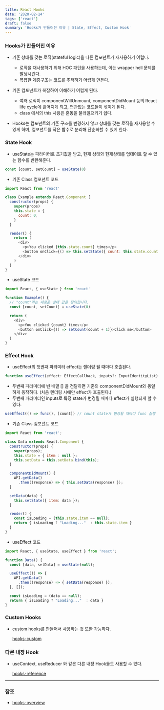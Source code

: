 ```yaml
---
title: React Hooks
date: '2020-02-14'
tags: ['react']
draft: false
summary: 'Hooks가 만들어진 이유 | State, Effect, Custom Hook'
---
```


### Hooks가 만들어진 이유

- 기존 상태를 갖는 로직(stateful logic)을 다른 컴포넌트가 재사용하기 어렵다.

  - 로직을 재사용하기 위해 HOC 패턴을 사용하는데, 이는 wrapper hell 문제를 발생시킨다.
  - 복잡한 계층구조는 코드를 추적하기 어렵게 만든다.

- 기존 컴포넌트가 복잡하여 이해하기 어렵게 된다.

  - 여러 로직이 componentWillUnmount, componentDidMount 등의 React life cycle에 흩어지게 되고, 연관없는 코드들이 섞이게 된다.
  - class 에서의 this 사용은 혼동을 불러일으키기 쉽다.

- Hooks는 컴포넌트의 기존 구조를 변경하지 않고 상태를 갖는 로직을 재사용할 수 있게 하며, 컴포넌트를 작은 함수로 분리해 단순화할 수 있게 한다.

### State Hook

- useState는 파라미터로 초기값을 받고, 현재 상태와 현재상태를 업데이트 할 수 있는 함수를 반환해준다.

```js
const [count, setCount] = useState(0)
```

- 기존 Class 컴포넌트 코드

```js
import React from 'react'

class Example extends React.Component {
  constructor(props) {
    super(props)
    this.state = {
      count: 0,
    }
  }

  render() {
    return (
      <div>
        <p>You clicked {this.state.count} times</p>
        <button onClick={() => this.setState({ count: this.state.count + 1 })}>Click me</button>
      </div>
    )
  }
}
```

- useState 코드

```js
import React, { useState } from 'react'

function Example() {
  // "count"라는 새로운 상태 값을 정의합니다.
  const [count, setCount] = useState(0)

  return (
    <div>
      <p>You clicked {count} times</p>
      <button onClick={() => setCount(count + 1)}>Click me</button>
    </div>
  )
}
```

### Effect Hook

- useEffect의 첫번째 파라미터 effect는 렌더링 될 때마다 호출된다.

```js
function useEffect(effect: EffectCallback, inputs?: InputIdentityList)
```

- 두번째 파라미터에 빈 배열 [] 을 전달하면 기존의 componentDidMount와 동일하게 동작하다. (처음 렌더링 시에만 effect가 호출된다.)
- 두번째 파라미터인 inputs로 특정 state가 변경될 때마다 effect가 실행되게 할 수있다.

```js
useEffect(() => func(), [count]) // count state가 변경될 때마다 func 실행
```

- 기존 Class 컴포넌트 코드

```js
import React from 'react';

class Data extends React.Component {
  constructor(props) {
    super(props);
    this.state = { item : null };
    this.setData = this.setData.bind(this);
  }

  componentDidMount() {
    API.getData()
      .then((response) => { this.setData(response) });
  }

  setData(data) {
    this.setState({ item: data });
  }

  render() {
    const isLoading = (this.state.item == null);
    return { isLoading ? "Loading..."  : this.state.item }
  }
}
```

- useEffect 코드

```js
import React, { useState, useEffect } from 'react';

function Data() {
  const [data, setData] = useState(null);

  useEffect(() => {
    API.getData()
      .then((response) => { setData(response) });
  }, []);

  const isLoading = (data == null);
  return { isLoading ? "Loading..."  : data }
}
```

### Custom Hooks

- custom hooks를 만들어서 사용하는 것 또한 가능하다.

  [hooks-custom](https://ko.reactjs.org/docs/hooks-custom.html)

### 다른 내장 Hook

- useContext, useReducer 와 같은 다른 내장 Hook들도 사용할 수 있다.

  [hooks-reference](https://reactjs.org/docs/hooks-reference.html)

---

### 참조

- [hooks-overview](https://ko.reactjs.org/docs/hooks-overview.html)
